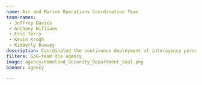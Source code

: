 ```yaml
---
name: Air and Marine Operations Coordination Team
team-names: 
 - Jeffrey Davies 
 - Anthony Williams 
 - Eric Terry 
 - Kevin Krogh 
 - Kimberly Ramsey
description: Coordinated the continuous deployment of interagency personnel and resources for national security. Their work provided extraordinary situational awareness, enabling thorough executive decision making and interoperability.
filters: GoG-team dhs agency
image: agency/Homeland_Security_Department_Seal.png
banner: agency

---
```


